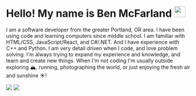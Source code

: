 # Hello! My name is Ben McFarland <img src="https://raw.githubusercontent.com/MartinHeinz/MartinHeinz/master/wave.gif" width="30px">

I am a software developer from the greater Portland, OR area. I have been using code and learning computers since middle school. I am familiar with HTML/CSS, JavaScript/React, and C#/.NET. And I have experience with C++ and Python. I am very detail driven when I code, and love problem solving. I'm always trying to expand my experience and knowledge, and learn and create new things. When I'm not coding I'm usually outside exploring 🏔, running, photographing the world, or just enjoying the fresh air and sunshine ☀️!

<img align="center" src="https://github-readme-stats.vercel.app/api/top-langs/?username=harzulu&theme=midnight-purple&bg_color=15,F6845B,D4524E,EB62C6,AB4ED4,825BF6" />
<img align="center" src="https://github-readme-stats.vercel.app/api//?username=harzulu&theme=midnight-purple" />

<!--
**harzulu/harzulu** is a ✨ _special_ ✨ repository because its `README.md` (this file) appears on your GitHub profile.

Here are some ideas to get you started:

- 🔭 I’m currently working on ...
- 🌱 I’m currently learning ...
- 👯 I’m looking to collaborate on ...
- 🤔 I’m looking for help with ...
- 💬 Ask me about ...
- 📫 How to reach me: ...
- 😄 Pronouns: ...
- ⚡ Fun fact: ...
-->
